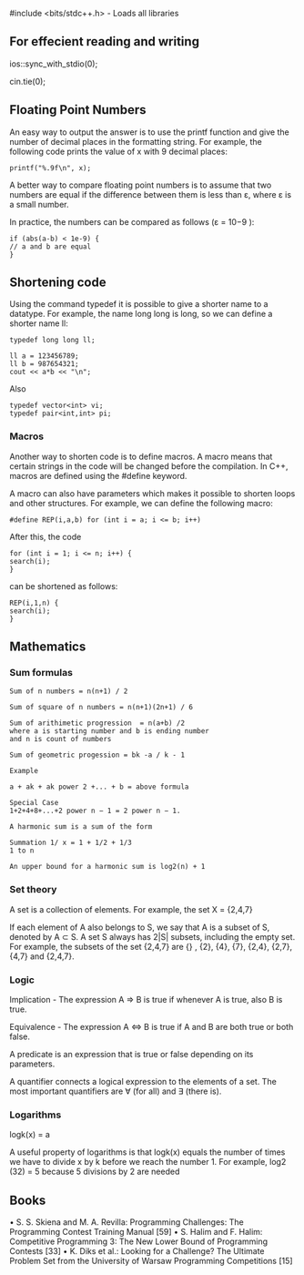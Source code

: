 #include <bits/stdc++.h> - Loads all libraries

## For effecient reading and writing

ios::sync_with_stdio(0);

cin.tie(0);

## Floating Point Numbers

An easy way to output the answer is to use the printf function and give the
number of decimal places in the formatting string. For example, the following
code prints the value of x with 9 decimal places:

```
printf("%.9f\n", x);
```

A better way to compare floating point numbers is to assume that two
numbers are equal if the difference between them is less than ε, where ε is a
small number.

In practice, the numbers can be compared as follows (ε = 10−9
):

```
if (abs(a-b) < 1e-9) {
// a and b are equal
}
```

## Shortening code

Using the command typedef it is possible to give a shorter name to a datatype.
For example, the name long long is long, so we can define a shorter name ll:

```
typedef long long ll;

ll a = 123456789;
ll b = 987654321;
cout << a*b << "\n";
```

Also

```
typedef vector<int> vi;
typedef pair<int,int> pi;

```

### Macros

Another way to shorten code is to define macros. A macro means that certain
strings in the code will be changed before the compilation. In C++, macros are
defined using the #define keyword.

A macro can also have parameters which makes it possible to shorten loops
and other structures. For example, we can define the following macro:

```
#define REP(i,a,b) for (int i = a; i <= b; i++)
```

After this, the code

```
for (int i = 1; i <= n; i++) {
search(i);
}
```

can be shortened as follows:

```
REP(i,1,n) {
search(i);
}
```


## Mathematics

### Sum formulas

```
Sum of n numbers = n(n+1) / 2
```

```
Sum of square of n numbers = n(n+1)(2n+1) / 6
```

```
Sum of arithimetic progression  = n(a+b) /2
where a is starting number and b is ending number
and n is count of numbers
```

```
Sum of geometric progession = bk -a / k - 1

Example

a + ak + ak power 2 +... + b = above formula

Special Case
1+2+4+8+...+2 power n − 1 = 2 power n − 1.

```

```
A harmonic sum is a sum of the form

Summation 1/ x = 1 + 1/2 + 1/3
1 to n

An upper bound for a harmonic sum is log2(n) + 1

```


### Set theory

A set is a collection of elements. For example, the set
X = {2,4,7}

If each element of A also belongs to S, we say that A is a subset of S, denoted
by A ⊂ S. A set S always has 2|S|
subsets, including the empty set. For example,
the subsets of the set {2,4,7} are
{} , {2}, {4}, {7}, {2,4}, {2,7}, {4,7} and {2,4,7}.


### Logic

Implication - The expression A ⇒ B is true if whenever A is true, also B is true.

Equivalence - The expression A ⇔ B is true if A and B are both true or both false.

A predicate is an expression that is true or false depending on its parameters.

A quantifier connects a logical expression to the elements of a set. The most
important quantifiers are ∀ (for all) and ∃ (there is).


### Logarithms

logk(x) = a

A useful property of logarithms is that logk(x) equals the number of times we
have to divide x by k before we reach the number 1. For example, log2
(32) = 5
because 5 divisions by 2 are needed


## Books

• S. S. Skiena and M. A. Revilla: Programming Challenges: The Programming
Contest Training Manual [59]
• S. Halim and F. Halim: Competitive Programming 3: The New Lower Bound
of Programming Contests [33]
• K. Diks et al.: Looking for a Challenge? The Ultimate Problem Set from the
University of Warsaw Programming Competitions [15]
